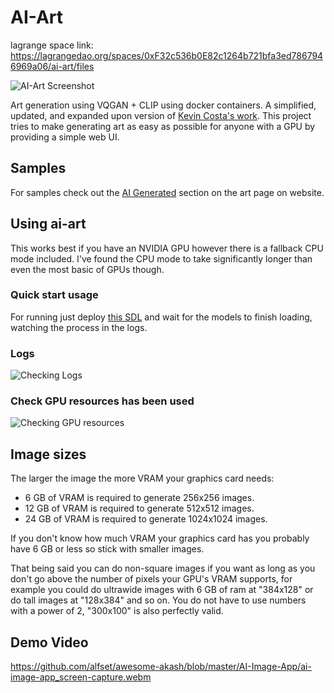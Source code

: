 
# AI-Art

lagrange space link: https://lagrangedao.org/spaces/0xF32c536b0E82c1264b721bfa3ed7867946969a06/ai-art/files

![AI-Art Screenshot](./Screenshot(234).png)

Art generation using VQGAN + CLIP using docker containers. A simplified,
updated, and expanded upon version of
[Kevin Costa's work](https://github.com/kcosta42/VQGAN-CLIP-Docker). This
project tries to make generating art as easy as possible for anyone with a GPU
by providing a simple web UI.


## Samples

For samples check out the [AI Generated](http://1j0gql7905agf792r45ae0hl68.ingress.akashost.com/) section
on the art page on website.


## Using ai-art

This works best if you have an NVIDIA GPU however there is a fallback CPU mode included. I've found the CPU mode to take significantly longer than even the most basic of GPUs though.


### Quick start usage
For running just deploy [this SDL](https://github.com/alfset/awesome-akash/blob/master/AI-Image-App/deploy.yaml) and wait for the models to finish loading, watching the process in the logs.

### Logs

![Checking Logs](./Screenshot(232).png)

### Check GPU resources has been used

![Checking GPU resources](./Screenshot(233).png)

## Image sizes

The larger the image the more VRAM your graphics card needs:

- 6 GB of VRAM is required to generate 256x256 images.
- 12 GB of VRAM is required to generate 512x512 images.
- 24 GB of VRAM is required to generate 1024x1024 images.

If you don't know how much VRAM your graphics card has you probably have 6 GB
or less so stick with smaller images.

That being said you can do non-square images if you want as long as you don't
go above the number of pixels your GPU's VRAM supports, for example you could
do ultrawide images with 6 GB of ram at "384x128" or do tall images at "128x384"
and so on. You do not have to use numbers with a power of 2, "300x100" is also
perfectly valid.

## Demo Video
https://github.com/alfset/awesome-akash/blob/master/AI-Image-App/ai-image-app_screen-capture.webm
